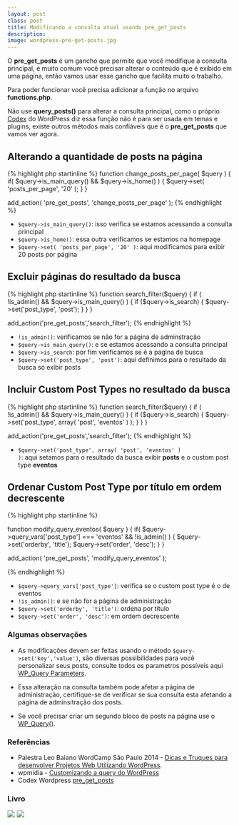```yaml
---
layout: post
class: post
title: Modificando a consulta atual usando pre_get_posts
description:
image: wordpress-pre-get-posts.jpg
---
```


O **pre_get_posts** é um gancho que permite que você modifique a consulta principal, é muito comum você precisar alterar o conteúdo que é exibido em uma página, então vamos usar esse gancho que facilita muito o trabalho.

Para poder funcionar você precisa adicionar a função no arquivo **functions.php**.

Não use **query_posts()** para alterar a consulta principal, como o próprio [Codex](http://codex.wordpress.org/Function_Reference/query_posts) do WordPress diz essa função não é para ser usada em temas e plugins, existe outros métodos mais confiáveis que é o **pre_get_posts** que vamos ver agora.

## Alterando a quantidade de posts na página ##

{% highlight php startinline %}
function change_posts_per_page( $query ) {
    if( $query->is_main_query() && $query->is_home() ) {
        $query->set( 'posts_per_page', '20' );
    }
}

add_action( 'pre_get_posts', 'change_posts_per_page' );
{% endhighlight %}

- <code>$query->is_main_query()</code>: isso verifica se estamos acessando a consulta principal
- <code>$query->is_home()</code>: essa outra verificamos se estamos na homepage
- <code>$query->set( 'posts_per_page', '20' )</code>: aqui modificamos para exibir 20 posts por página

## Excluir páginas do resultado da busca ##

{% highlight php startinline %}
function search_filter($query) {
    if ( !is_admin() && $query->is_main_query() ) {
        if ($query->is_search) {
            $query->set('post_type', 'post');
        }
    }
}

add_action('pre_get_posts','search_filter');
{% endhighlight %}

- <code>!is_admin()</code>: verificamos se não for a página de adminstração
- <code>$query->is_main_query()</code>: e se estamos acessando a consulta principal
- <code>$query->is_search</code>: por fim verificamos se é a página de busca
- <code>$query->set('post_type', 'post')</code>: aqui definimos para o resultado da busca só exibir posts

## Incluir Custom Post Types no resultado da busca ##

{% highlight php startinline %}
function search_filter($query) {
    if ( !is_admin() && $query->is_main_query() ) {
        if ($query->is_search) {
            $query->set('post_type', array( 'post', 'eventos' ) );
        }
    }
}

add_action('pre_get_posts','search_filter');
{% endhighlight %}

- <code>$query->set('post_type', array( 'post', 'eventos' ) )</code>: aqui setamos para o resultado da busca exibir <b>posts</b> e o custom post type <b>eventos</b>

## Ordenar Custom Post Type por título em ordem decrescente ##

{% highlight php startinline %}

function modify_query_eventos( $query ) {
    if( $query->query_vars['post_type'] === 'eventos' && !is_admin() ) {
        $query->set('orderby', 'title');
        $query->set('order', 'desc');
    }
}

add_action( 'pre_get_posts', 'modify_query_eventos' );

{% endhighlight %}

- <code>$query->query_vars['post_type']</code>: verifica se o custom post type é o de eventos
- <code>!is_admin()</code>:  e se não for a página de administração
- <code>$query->set('orderby', 'title')</code>: ordena por título
- <code>$query->set('order', 'desc')</code>: em ordem decrescente

### Algumas observações ###

- As modificações devem ser feitas usando o método <code>$query->set('key','value')</code>, são diversas possibilidades para você personalizar seus posts, consulte todos os parametros possíveis aqui <a href="http://codex.wordpress.org/Class_Reference/WP_Query#Parameters">WP_Query Parameters</a>.

- Essa alteração na consulta também pode afetar a página de administração, certifique-se de verificar se sua consulta esta afetando a página de adminsitração dos posts.

- Se você precisar criar um segundo bloco de posts na página use o <a href="http://codex.wordpress.org/Class_Reference/WP_Query">WP_Query()</a>.


### Referências ###
- Palestra Leo Baiano WordCamp São Paulo 2014 - <a href="http://pt.slideshare.net/leobaiano1/dicas-e-truques-para-desenvolver-projetos-web-utilizando-wordpress">Dicas e Truques para desenvolver Projetos Web Utilizando WordPress</a>.
- wpmidia - <a href="http://wpmidia.com.br/tutoriais/customizando-query-wordpress/">Customizando a query do WordPress</a> 
- Codex Wordpress <a href="http://codex.wordpress.org/Plugin_API/Action_Reference/pre_get_posts">pre_get_posts</a>

### Livro ###

<div class="books">
<a class="books__item" href="https://www.amazon.com.br/Building-Web-Apps-WordPress-2e/dp/1491990082/ref=as_li_ss_il?&keywords=WordPress.&qid=1569642684&s=books&sr=1-2&linkCode=li3&tag=avancin-20&linkId=2b309008ada83e2600445ed11bfbad2e" target="_blank"><img border="0" src="//ws-na.amazon-adsystem.com/widgets/q?_encoding=UTF8&ASIN=1491990082&Format=_SL250_&ID=AsinImage&MarketPlace=BR&ServiceVersion=20070822&WS=1&tag=avancin-20" ></a><img src="https://ir-br.amazon-adsystem.com/e/ir?t=avancin-20&l=li3&o=33&a=1491990082" width="1" height="1" border="0" alt="" style="border:none !important; margin:0px !important;" />
<a class="books__item" href="https://www.amazon.com.br/Criando-Aplica%C3%A7%C3%B5es-Web-com-Wordpress/dp/8575223771/ref=as_li_ss_il?&keywords=WordPress&qid=1569642729&s=books&sr=1-4&linkCode=li3&tag=avancin-20&linkId=81eb5eb8e37cb37d2e14f92323cd7390" target="_blank"><img border="0" src="//ws-na.amazon-adsystem.com/widgets/q?_encoding=UTF8&ASIN=8575223771&Format=_SL250_&ID=AsinImage&MarketPlace=BR&ServiceVersion=20070822&WS=1&tag=avancin-20" ></a><img src="https://ir-br.amazon-adsystem.com/e/ir?t=avancin-20&l=li3&o=33&a=8575223771" width="1" height="1" border="0" alt="" style="border:none !important; margin:0px !important;" />
</div>